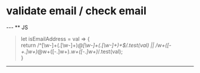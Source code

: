 # validate email / check email  
--- ** JS  
>let isEmailAddress = val => {  
>	return /^[\w-]+(\.[\w-]+)*@[\w-]+(\.[\w-]+)+$/.test(val) || /w+([-+.]w+)*@w+([-.]w+)*.w+([-.]w+)*/.test(val);  
>}  
---  
